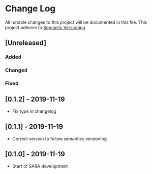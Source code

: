 # Change Log
All notable changes to this project will be documented in this file.
This project adheres to [Semantic Versioning](http://semver.org/).

## [Unreleased]
### Added


### Changed


### Fixed

## [0.1.2] - 2019-11-19
- Fix type in changelog

## [0.1.1] - 2019-11-19
- Correct version to follow semantics versioning

## [0.1.0] - 2019-11-19
- Start of SARA development
